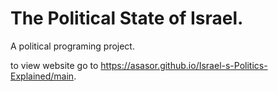 # The Political State of Israel.
A political programing project.

to view website go to https://asasor.github.io/Israel-s-Politics-Explained/main.
